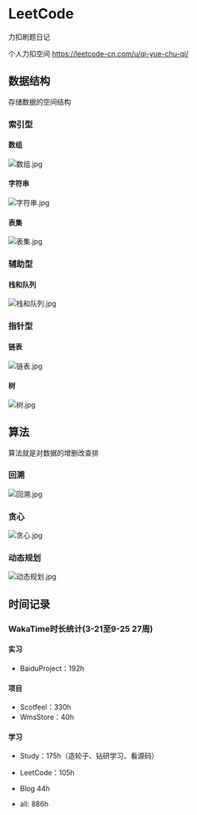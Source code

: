 # LeetCode

力扣刷题日记

个人力扣空间
<https://leetcode-cn.com/u/qi-yue-chu-qi/>

## 数据结构

存储数据的空间结构

### 索引型

#### 数组

![数组.jpg](https://s2.loli.net/2022/09/24/MSkxbKRm2uvitNe.jpg)

#### 字符串

![字符串.jpg](https://s2.loli.net/2022/09/24/K9ANGRrcF5CiQ74.jpg)

#### 表集

![表集.jpg](https://s2.loli.net/2022/09/24/tReKLMyOnV74Jv9.jpg)

### 辅助型

#### 栈和队列

![栈和队列.jpg](https://s2.loli.net/2022/09/24/oq2kEpI1OxMzegt.jpg)

### 指针型

#### 链表

![链表.jpg](https://s2.loli.net/2022/09/24/CEyrPThoQn1LJNw.jpg)

#### 树

![树.jpg](https://s2.loli.net/2022/09/24/GXBRyT3YAtI7Omj.jpg)

## 算法

算法就是对数据的增删改查排

### 回溯

![回溯.jpg](https://s2.loli.net/2022/09/24/6GMj72UBADtQXYT.jpg)

### 贪心

![贪心.jpg](https://s2.loli.net/2022/09/24/JuaomOclb1YspkD.jpg)

### 动态规划

![动态规划.jpg](https://s2.loli.net/2022/09/24/rxgVkPcJbIWEBUz.jpg)

## 时间记录

### WakaTime时长统计(3-21至9-25 27周)  

#### 实习

- BaiduProject：192h

#### 项目

- Scotfeel：330h
- WmsStore：40h

#### 学习

- Study：175h（造轮子、钻研学习、看源码）
- LeetCode：105h
- Blog 44h

- all: 886h
